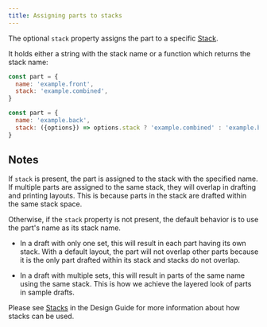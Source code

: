 ```yaml
---
title: Assigning parts to stacks
---
```


The optional `stack` property assigns the part to a specific
[Stack](/reference/api/stack).

It holds either a string with the stack name or a function which
returns the stack name:

```js
const part = {
  name: 'example.front',
  stack: 'example.combined',
}
```

```js
const part = {
  name: 'example.back',
  stack: ({options}) => options.stack ? 'example.combined' : 'example.back',
}
```

## Notes

If `stack` is present, the part is assigned to the stack with the
specified name.
If multiple parts are assigned to the same stack, they will overlap
in drafting and printing layouts.
This is because parts in the stack are drafted within the same stack
space.

Otherwise, if the `stack` property is not present, the default behavior
is to use the part's name as its stack name.

- In a draft with only one set, this will result in each part having its
own stack.
With a default layout, the part will not overlap other parts because it is
the only part drafted within its stack and stacks do not overlap.

- In a draft with multiple sets, this will result in parts of the same name
using the same stack.
This is how we achieve the layered look of parts in sample drafts.

<Related>

Please see [Stacks](/guides/designs/stacks) in the Design Guide for
more information about how stacks can be used.

</Related>
